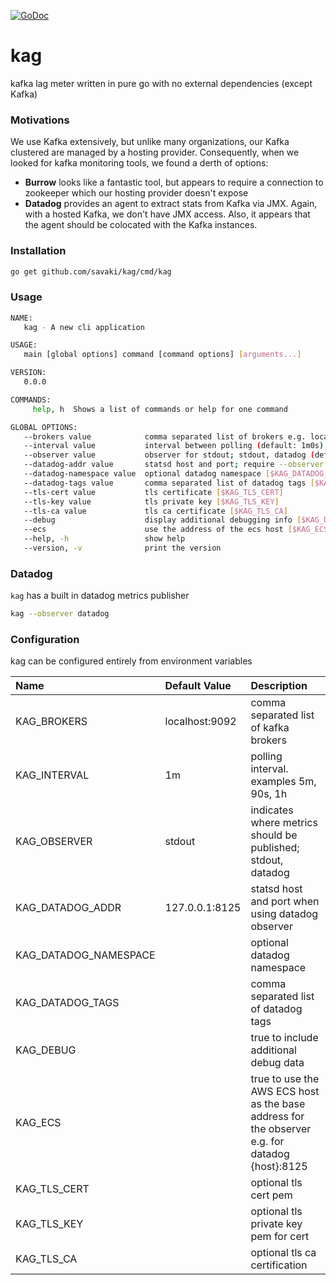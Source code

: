 [![GoDoc](https://godoc.org/github.com/savaki/kag?status.svg)](https://godoc.org/github.com/savaki/kag)

# kag

kafka lag meter written in pure go with no external dependencies (except Kafka)

### Motivations

We use Kafka extensively, but unlike many organizations, our Kafka clustered are managed
by a hosting provider.  Consequently, when we looked for kafka monitoring tools, we found
a derth of options:

* **Burrow** looks like a fantastic tool, but appears to require a connection to zookeeper 
which our hosting provider doesn't expose
* **Datadog** provides an agent to extract stats from Kafka via JMX.  Again, with a hosted 
Kafka, we don't have JMX access.  Also, it appears that the agent should be colocated with the
Kafka instances. 

### Installation

```bash
go get github.com/savaki/kag/cmd/kag
```

### Usage

```bash
NAME:
   kag - A new cli application

USAGE:
   main [global options] command [command options] [arguments...]

VERSION:
   0.0.0

COMMANDS:
     help, h  Shows a list of commands or help for one command

GLOBAL OPTIONS:
   --brokers value            comma separated list of brokers e.g. localhost:9092 (default: "localhost:9092") [$KAG_BROKERS]
   --interval value           interval between polling (default: 1m0s) [$KAG_INTERVAL]
   --observer value           observer for stdout; stdout, datadog (default: "stdout") [$KAG_OBSERVER]
   --datadog-addr value       statsd host and port; require --observer datadog (default: "127.0.0.1:8125") [$KAG_DATADOG_ADDR]
   --datadog-namespace value  optional datadog namespace [$KAG_DATADOG_NAMESPACE]
   --datadog-tags value       comma separated list of datadog tags [$KAG_DATADOG_TAGS]
   --tls-cert value           tls certificate [$KAG_TLS_CERT]
   --tls-key value            tls private key [$KAG_TLS_KEY]
   --tls-ca value             tls ca certificate [$KAG_TLS_CA]
   --debug                    display additional debugging info [$KAG_DEBUG]
   --ecs                      use the address of the ecs host [$KAG_ECS]
   --help, -h                 show help
   --version, -v              print the version
```

### Datadog

```kag``` has a built in datadog metrics publisher

```bash
kag --observer datadog 
```

### Configuration

kag can be configured entirely from environment variables

| Name | Default Value | Description |
| :--- | :--- | :--- |
| KAG_BROKERS | localhost:9092 | comma separated list of kafka brokers |
| KAG_INTERVAL | 1m | polling interval. examples 5m, 90s, 1h  |
| KAG_OBSERVER | stdout | indicates where metrics should be published; stdout, datadog |
| KAG_DATADOG_ADDR | 127.0.0.1:8125 | statsd host and port when using datadog observer |
| KAG_DATADOG_NAMESPACE | | optional datadog namespace |
| KAG_DATADOG_TAGS | | comma separated list of datadog tags |
| KAG_DEBUG | | true to include additional debug data |
| KAG_ECS | | true to use the AWS ECS host as the base address for the observer e.g. for datadog {host}:8125 |
| KAG_TLS_CERT | | optional tls cert pem |
| KAG_TLS_KEY | | optional tls private key pem for cert |
| KAG_TLS_CA | | optional tls ca certification |
